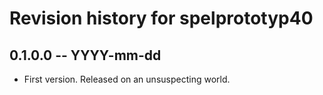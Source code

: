 # Revision history for spelprototyp40

## 0.1.0.0  -- YYYY-mm-dd

* First version. Released on an unsuspecting world.
